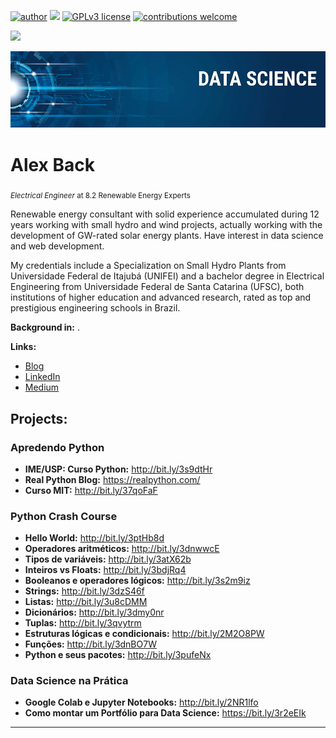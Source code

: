 [![author](https://img.shields.io/badge/author-clasenback-red.svg)](https://www.linkedin.com/in/alexback) [![](https://img.shields.io/badge/python-3.7+-blue.svg)](https://www.python.org/downloads/release/python-365/) [![GPLv3 license](https://img.shields.io/badge/License-GPLv3-blue.svg)](http://perso.crans.org/besson/LICENSE.html) [![contributions welcome](https://img.shields.io/badge/contributions-welcome-brightgreen.svg?style=flat)](https://github.com/clasenback)

<img src="https://projecteuler.net/profile/clasen.back.eng.png">

<p align="center">
  <img src="banner.png" >
</p>

# Alex Back
<sub>*Electrical Engineer* at 8.2 Renewable Energy Experts</sub>

Renewable energy consultant with solid experience accumulated during 12 years working with small hydro and wind projects, actually working with the development of GW-rated solar energy plants. Have interest in data science and web development. 

My credentials include a Specialization on Small Hydro Plants from Universidade Federal de Itajubá (UNIFEI) and a bachelor degree in Electrical Engineering from Universidade Federal de Santa Catarina (UFSC), both institutions of higher education and advanced research, rated as top and prestigious engineering schools in Brazil.

**Background in:** .

**Links:**
* [Blog](http://sigmoidal.ai)
* [LinkedIn](https://www.linkedin.com/in/alexback)
* [Medium](https://www.medium.com)


## Projects:

### Apredendo Python ###
* **IME/USP: Curso Python:** http://bit.ly/3s9dtHr
* **Real Python Blog:** https://realpython.com/
* **Curso MIT:** http://bit.ly/37qoFaF 

### Python Crash Course ###
* **Hello World:** http://bit.ly/3ptHb8d
* **Operadores aritméticos:** http://bit.ly/3dnwwcE
* **Tipos de variáveis:** http://bit.ly/3atX62b
* **Inteiros vs Floats:** http://bit.ly/3bdjRq4
* **Booleanos e operadores lógicos:** http://bit.ly/3s2m9iz
* **Strings:** http://bit.ly/3dzS46f
* **Listas:** http://bit.ly/3u8cDMM
* **Dicionários:** http://bit.ly/3dmy0nr
* **Tuplas:** http://bit.ly/3qvytrm
* **Estruturas lógicas e condicionais:** http://bit.ly/2M2O8PW
* **Funções:** http://bit.ly/3dnBO7W
* **Python e seus pacotes:** http://bit.ly/3pufeNx

### Data Science na Prática ###
* **Google Colab e Jupyter Notebooks:** http://bit.ly/2NR1lfo
* **Como montar um Portfólio para Data Science:** https://bit.ly/3r2eEIk

---




